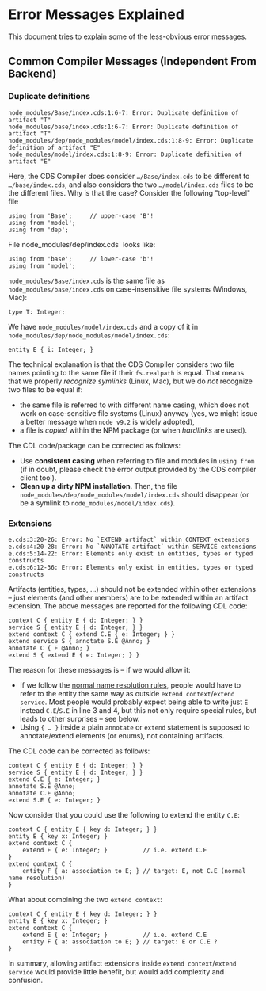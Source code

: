 # Error Messages Explained

This document tries to explain some of the less-obvious error messages.

## Common Compiler Messages (Independent From Backend)

### Duplicate definitions

```
node_modules/Base/index.cds:1:6-7: Error: Duplicate definition of artifact "T"
node_modules/base/index.cds:1:6-7: Error: Duplicate definition of artifact "T"
node_modules/dep/node_modules/model/index.cds:1:8-9: Error: Duplicate definition of artifact "E"
node_modules/model/index.cds:1:8-9: Error: Duplicate definition of artifact "E"
```

Here, the CDS Compiler does consider `…/Base/index.cds` to be different to `…/base/index.cds`,
and also considers the two `…/model/index.cds` files to be the different files.
Why is that the case?  Consider the following "top-level" file

```
using from 'Base';     // upper-case 'B'!
using from 'model';
using from 'dep';
```

File node_modules/dep/index.cds` looks like:

```
using from 'base';     // lower-case 'b'!
using from 'model';
```

`node_modules/Base/index.cds` is the same file as
`node_modules/base/index.cds` on case-insensitive file systems (Windows, Mac):

```
type T: Integer;
```

We have `node_modules/model/index.cds` and a copy of it in
`node_modules/dep/node_modules/model/index.cds`:

```
entity E { i: Integer; }
```

The technical explanation is that the CDS Compiler considers
two file names pointing to the same file if their `fs.realpath` is equal.
That means that we properly _recognize symlinks_ (Linux, Mac),
but we do _not_ recognize two files to be equal if:

* the same file is referred to with different name casing,
  which does not work on case-sensitive file systems (Linux) anyway
  (yes, we might issue a better message when `node v9.2` is widely adopted),
* a file is _copied_ within the NPM package (or when _hardlinks_ are used).

The CDL code/package can be corrected as follows:

* Use __consistent casing__ when referring to file and modules in `using from`
  (if in doubt, please check the error output provided by the CDS compiler client tool).
* __Clean up a dirty NPM installation__.  Then, the file
  `node_modules/dep/node_modules/model/index.cds` should disappear
  (or be a symlink to `node_modules/model/index.cds`).


### Extensions

```
e.cds:3:20-26: Error: No `EXTEND artifact` within CONTEXT extensions
e.cds:4:20-28: Error: No `ANNOTATE artifact` within SERVICE extensions
e.cds:5:14-22: Error: Elements only exist in entities, types or typed constructs
e.cds:6:12-36: Error: Elements only exist in entities, types or typed constructs
```

Artifacts (entities, types, …) should not be extended within other extensions –
just elements (and other members) are to be extended within an artifact extension.
The above messages are reported for the following CDL code:

```
context C { entity E { d: Integer; } }
service S { entity E { d: Integer; } }
extend context C { extend C.E { e: Integer; } }
extend service S { annotate S.E @Anno; }
annotate C { E @Anno; }
extend S { extend E { e: Integer; } }
```

The reason for these messages is – if we would allow it:

* If we follow the [normal name resolution rules](NameResolution.md),
  people would have to refer to the entity the same way
  as outside `extend context`/`extend service`.
  Most people would probably expect being able
  to write just `E` instead `C.E`/`S.E` in line 3 and 4,
  but this not only require special rules, but leads to other surprises – see below.
* Using `{ … }` inside a plain `annotate` or `extend` statement
  is supposed to annotate/extend elements (or enums), not containing artifacts.

The CDL code can be corrected as follows:

```
context C { entity E { d: Integer; } }
service S { entity E { d: Integer; } }
extend C.E { e: Integer; }
annotate S.E @Anno;
annotate C.E @Anno;
extend S.E { e: Integer; }
```

Now consider that you could use the following to extend the entity `C.E`:

```
context C { entity E { key d: Integer; } }
entity E { key x: Integer; }
extend context C {
    extend E { e: Integer; }          // i.e. extend C.E
}
extend context C {
    entity F { a: association to E; } // target: E, not C.E (normal name resolution)
}
```

What about combining the two `extend context`:

```
context C { entity E { key d: Integer; } }
entity E { key x: Integer; }
extend context C {
    extend E { e: Integer; }          // i.e. extend C.E
    entity F { a: association to E; } // target: E or C.E ?
}
```

In summary, allowing artifact extensions inside `extend context`/`extend service`
would provide little benefit, but would add complexity and confusion.
